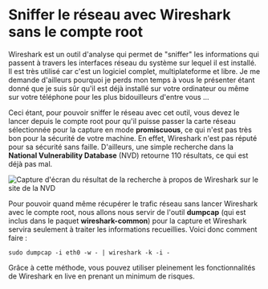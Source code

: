 # Sniffer le réseau avec Wireshark sans le compte root

Wireshark est un outil d'analyse qui permet de "sniffer" les informations qui passent à travers les interfaces réseau du système sur lequel il est installé. Il est très utilisé car c'est un logiciel complet, multiplateforme et libre. Je me demande d'ailleurs pourquoi je perds mon temps à vous le présenter étant donné que je suis sûr qu'il est déjà installé sur votre ordinateur ou même sur votre téléphone pour les plus bidouilleurs d'entre vous ...

Ceci étant, pour pouvoir sniffer le réseau avec cet outil, vous devez le lancer depuis le compte root pour qu'il puisse passer la carte réseau sélectionnée pour la capture en mode **promiscuous**, ce qui n'est pas très bon pour la sécurité de votre machine. En effet, Wireshark n'est pas réputé pour sa sécurité sans faille. D'ailleurs, une simple recherche dans la **National Vulnerability Database** (NVD) retourne 110 résultats, ce qui est déjà pas mal.

![Capture d'écran du résultat de la recherche à propos de Wireshark sur le site de la NVD][1]

Pour pouvoir quand même récupérer le trafic réseau sans lancer Wireshark avec le compte root, nous allons nous servir de l'outil **dumpcap** (qui est inclus dans le paquet **wireshark-common**) pour la capture et Wireshark servira seulement à traiter les informations recueillies. Voici donc comment faire :

    sudo dumpcap -i eth0 -w - | wireshark -k -i -

Grâce à cette méthode, vous pouvez utiliser pleinement les fonctionnalités de Wireshark en live en prenant un minimum de risques.

 [1]: http://blog.skyplabs.net/wp-content/uploads/2011/02/NVD-Wireshark.png "Capture d'écran du résultat de la recherche à propos de Wireshark sur le site de la NVD"
